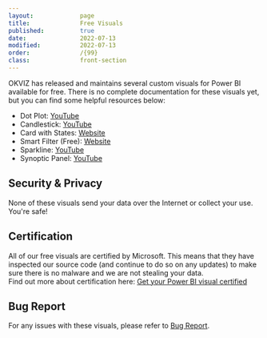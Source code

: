 ```yaml
---
layout:             page
title:              Free Visuals
published:          true
date:               2022-07-13
modified:           2022-07-13
order:              /{99}
class:              front-section
---
```


OKVIZ has released and maintains several custom visuals for Power BI available for free. There is no complete documentation for these visuals yet, but you can find some helpful resources below:

- Dot Plot: [YouTube](https://www.youtube.com/watch?v=By16pX9KT40)
- Candlestick: [YouTube](https://www.youtube.com/watch?v=nT_18gyRxPo)
- Card with States: [Website](https://okviz.com/card-with-states/) 
- Smart Filter (Free): [Website](https://okviz.com/smart-filter/) 
- Sparkline: [YouTube](https://www.youtube.com/watch?v=0m3Vnvso9tY)
- Synoptic Panel: [YouTube](https://www.youtube.com/watch?v=MYwNVCyZug0)

## Security & Privacy

None of these visuals send your data over the Internet or collect your use. You're safe!
## Certification

All of our free visuals are certified by Microsoft. This means that they have inspected our source code (and continue to do so on any updates) to make sure there is no malware and we are not stealing your data.  
Find out more about certification here: [Get your Power BI visual certified](https://docs.microsoft.com/en-us/power-bi/developer/visuals/power-bi-custom-visuals-certified#certification-requirements)

## Bug Report

For any issues with these visuals, please refer to [Bug Report](../get-started/bugs.md).